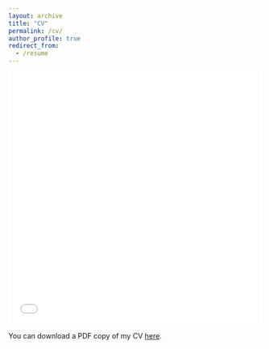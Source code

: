 ```yaml
---
layout: archive
title: "CV"
permalink: /cv/
author_profile: true
redirect_from:
  - /resume
---
```


<iframe src="/files/Mingdian_Liu_resume.pdf" width="100%" height="500" frameborder="no" border="0" marginwidth="0" marginheight="0"></iframe>


You can download a PDF copy of my CV [here](/files/Mingdian_Liu_resume.pdf).